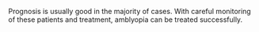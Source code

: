 Prognosis is usually good in the majority of cases. With careful monitoring of these patients and treatment, amblyopia can be treated successfully.